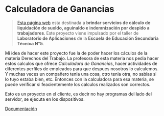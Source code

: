 # Calculadora de Ganancias

> [Esta página web](https://liquidarsueldos.000webhostapp.com/Liquidar) esta destinada a **brindar servicios de cálculo de liquidación de sueldo, aguinaldo e indemnización por despido a trabajadores**.
> Este proyecto viene impulsado por el taller de **Laboratorio de Aplicaciones** de la **Escuela de Educación Secundaria Técnica N°5**.

Mi idea de hacer este proyecto fue la de poder hacer los cáculos de la materia Derechos del Trabajo. La profesora de esta materia nos pedia hacer estos calculos que ofrece *Calculadora de Ganancias*, hacer actividades de diferentes perfiles de empleados para que despues nosotros lo calculemos. Y muchas veces un compañero tenia una cosa, otro tenia otra, no sabias si lo tuyo estaba bien, etc. Entonces con la calculadora para esa materia, se puede verificar si feacientemente los calculos realizados son correctos.

Esto es un proyecto en el cliente, es decir no hay programas del lado del servidor, se ejecuta en los dispositivos.

[Documentación](https://github.com/jeremias-cuello/calculadora-de-ganancias/wiki)
